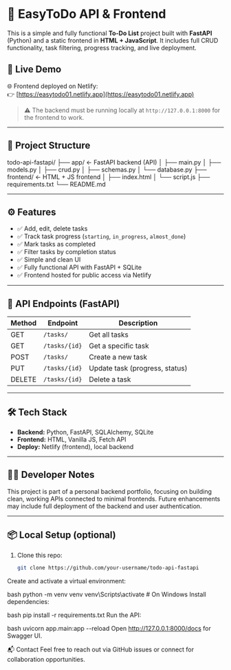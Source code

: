 # 📝 EasyToDo API & Frontend

This is a simple and fully functional **To-Do List** project built with **FastAPI** (Python) and a static frontend in **HTML + JavaScript**. It includes full CRUD functionality, task filtering, progress tracking, and live deployment.

## 🚀 Live Demo

🌐 Frontend deployed on Netlify:  
👉 [https://easytodo01.netlify.app](https://easytodo01.netlify.app)

> ⚠️ The backend must be running locally at `http://127.0.0.1:8000` for the frontend to work.

---

## 🧱 Project Structure

todo-api-fastapi/
├── app/ ← FastAPI backend (API)
│ ├── main.py
│ ├── models.py
│ ├── crud.py
│ ├── schemas.py
│ └── database.py
├── frontend/ ← HTML + JS frontend
│ ├── index.html
│ └── script.js
├── requirements.txt
└── README.md


---

## ⚙️ Features

- ✅ Add, edit, delete tasks
- ✅ Track task progress (`starting`, `in_progress`, `almost_done`)
- ✅ Mark tasks as completed
- ✅ Filter tasks by completion status
- ✅ Simple and clean UI
- ✅ Fully functional API with FastAPI + SQLite
- ✅ Frontend hosted for public access via Netlify

---

## 📡 API Endpoints (FastAPI)

| Method | Endpoint           | Description                |
|--------|--------------------|----------------------------|
| GET    | `/tasks/`          | Get all tasks              |
| GET    | `/tasks/{id}`      | Get a specific task        |
| POST   | `/tasks/`          | Create a new task          |
| PUT    | `/tasks/{id}`      | Update task (progress, status) |
| DELETE | `/tasks/{id}`      | Delete a task              |

---

## 🛠 Tech Stack

- **Backend:** Python, FastAPI, SQLAlchemy, SQLite
- **Frontend:** HTML, Vanilla JS, Fetch API
- **Deploy:** Netlify (frontend), local backend

---

## 🧑‍💻 Developer Notes

This project is part of a personal backend portfolio, focusing on building clean, working APIs connected to minimal frontends. Future enhancements may include full deployment of the backend and user authentication.

---

## 📦 Local Setup (optional)

1. Clone this repo:
   ```bash
   git clone https://github.com/your-username/todo-api-fastapi
Create and activate a virtual environment:

bash
python -m venv venv
venv\Scripts\activate  # On Windows
Install dependencies:

bash
pip install -r requirements.txt
Run the API:

bash
uvicorn app.main:app --reload
Open http://127.0.0.1:8000/docs for Swagger UI.

📬 Contact
Feel free to reach out via GitHub issues or connect for collaboration opportunities.
